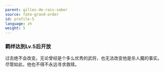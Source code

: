 ```yaml
---
parent: gilles-de-rais-saber
source: fate-grand-order
id: profile-5
language: zh
weight: 5
---
```


### 羁绊达到Lv.5后开放

过去绝不会改变。无论曾经是个多么优秀的武将，也无法改变他是杀人魔的事实。
尽管如此，他也不得不永远寻求救赎。

